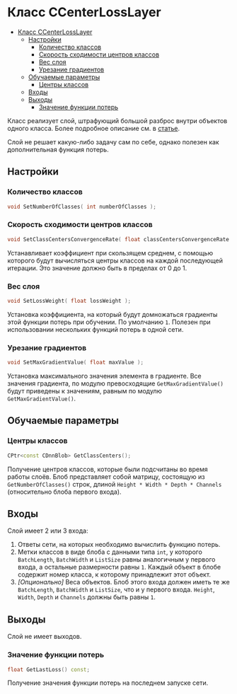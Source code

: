 # Класс CCenterLossLayer

<!-- TOC -->

- [Класс CCenterLossLayer](#класс-ccenterlosslayer)
    - [Настройки](#настройки)
        - [Количество классов](#количество-классов)
        - [Скорость сходимости центров классов](#скорость-сходимости-центров-классов)
        - [Вес слоя](#вес-слоя)
        - [Урезание градиентов](#урезание-градиентов)
    - [Обучаемые параметры](#обучаемые-параметры)
        - [Центры классов](#центры-классов)
    - [Входы](#входы)
    - [Выходы](#выходы)
        - [Значение функции потерь](#значение-функции-потерь)

<!-- /TOC -->

Класс реализует слой, штрафующий большой разброс внутри объектов одного класса. Более подробное описание см. в [статье](http://ydwen.github.io/papers/WenECCV16.pdf).

Слой не решает какую-либо задачу сам по себе, однако полезен как дополнительная функция потерь.

## Настройки

### Количество классов

```c++
void SetNumberOfClasses( int numberOfClasses );
```

### Скорость сходимости центров классов

```c++
void SetClassCentersConvergenceRate( float classCentersConvergenceRate );
```

Устанавливает коэффициент при скользящем среднем, с помощью которого будут вычисляться центры классов на каждой последующей итерации. Это значение должно быть в пределах от 0 до 1.

### Вес слоя

```c++
void SetLossWeight( float lossWeight );
```

Установка коэффициента, на который будут домножаться градиенты этой функции потерь при обучении. По умолчанию `1`. Полезен при использовании нескольких функций потерь в одной сети.

### Урезание градиентов

```c++
void SetMaxGradientValue( float maxValue );
```

Установка максимального значения элемента в градиенте. Все значения градиента, по модулю превосходящие `GetMaxGradientValue()` будут приведены к значениям, равным по модулю `GetMaxGradientValue()`.

## Обучаемые параметры

### Центры классов

```c++
CPtr<const CDnnBlob> GetClassCenters();
```

Получение центров классов, которые были подсчитаны во время работы слоёв. Блоб представляет собой матрицу, состоящую из `GetNumberOfClasses()` строк, длиной `Height * Width * Depth * Channels` (относительно блоба первого входа).

## Входы

Слой имеет 2 или 3 входа:

1. Ответы сети, на которых необходимо вычислить функцию потерь.
2. Метки классов в виде блоба с данными типа `int`, у которого `BatchLength`, `BatchWidth` и `ListSize` равны аналогичным у первого входа, а остальные размерности равны `1`. Каждый объект в блобе содержит номер класса, к которому принадлежит этот объект.
3. *[Опционально]* Веса объектов. Блоб этого входа должен иметь те же `BatchLength`, `BatchWidth` и `ListSize`, что и у первого входа. `Height`, `Width`, `Depth` и `Channels` должны быть равны `1`.

## Выходы

Слой не имеет выходов.

### Значение функции потерь

```c++
float GetLastLoss() const;
```

Получение значения функции потерь на последнем запуске сети.
